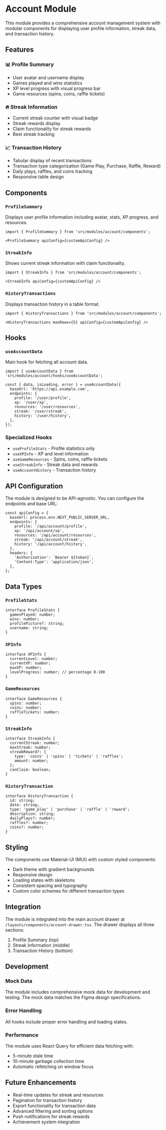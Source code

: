 # Account Module

This module provides a comprehensive account management system with modular components for displaying user profile information, streak data, and transaction history.

## Features

### 📊 Profile Summary
- User avatar and username display
- Games played and wins statistics
- XP level progress with visual progress bar
- Game resources (spins, coins, raffle tickets)

### 🔥 Streak Information
- Current streak counter with visual badge
- Streak rewards display
- Claim functionality for streak rewards
- Best streak tracking

### 📈 Transaction History
- Tabular display of recent transactions
- Transaction type categorization (Game Play, Purchase, Raffle, Reward)
- Daily plays, raffles, and coins tracking
- Responsive table design

## Components

### `ProfileSummary`
Displays user profile information including avatar, stats, XP progress, and resources.

```tsx
import { ProfileSummary } from 'src/modules/account/components';

<ProfileSummary apiConfig={customApiConfig} />
```

### `StreakInfo`
Shows current streak information with claim functionality.

```tsx
import { StreakInfo } from 'src/modules/account/components';

<StreakInfo apiConfig={customApiConfig} />
```

### `HistoryTransactions`
Displays transaction history in a table format.

```tsx
import { HistoryTransactions } from 'src/modules/account/components';

<HistoryTransactions maxRows={5} apiConfig={customApiConfig} />
```

## Hooks

### `useAccountData`
Main hook for fetching all account data.

```tsx
import { useAccountData } from 'src/modules/account/hooks/useAccountData';

const { data, isLoading, error } = useAccountData({
  baseUrl: 'https://api.example.com',
  endpoints: {
    profile: '/user/profile',
    xp: '/user/xp',
    resources: '/user/resources',
    streak: '/user/streak',
    history: '/user/history',
  },
});
```

### Specialized Hooks
- `useProfileStats` - Profile statistics only
- `useXPInfo` - XP and level information
- `useGameResources` - Spins, coins, raffle tickets
- `useStreakInfo` - Streak data and rewards
- `useAccountHistory` - Transaction history

## API Configuration

The module is designed to be API-agnostic. You can configure the endpoints and base URL:

```tsx
const apiConfig = {
  baseUrl: process.env.NEXT_PUBLIC_SERVER_URL,
  endpoints: {
    profile: '/api/account/profile',
    xp: '/api/account/xp',
    resources: '/api/account/resources',
    streak: '/api/account/streak',
    history: '/api/account/history',
  },
  headers: {
    'Authorization': `Bearer ${token}`,
    'Content-Type': 'application/json',
  },
};
```

## Data Types

### `ProfileStats`
```tsx
interface ProfileStats {
  gamesPlayed: number;
  wins: number;
  profilePicture?: string;
  username: string;
}
```

### `XPInfo`
```tsx
interface XPInfo {
  currentLevel: number;
  currentXP: number;
  maxXP: number;
  levelProgress: number; // percentage 0-100
}
```

### `GameResources`
```tsx
interface GameResources {
  spins: number;
  coins: number;
  raffleTickets: number;
}
```

### `StreakInfo`
```tsx
interface StreakInfo {
  currentStreak: number;
  maxStreak: number;
  streakReward?: {
    type: 'coins' | 'spins' | 'tickets' | 'raffles';
    amount: number;
  };
  canClaim: boolean;
}
```

### `HistoryTransaction`
```tsx
interface HistoryTransaction {
  id: string;
  date: string;
  type: 'game_play' | 'purchase' | 'raffle' | 'reward';
  description: string;
  dailyPlays?: number;
  raffles?: number;
  coins?: number;
}
```

## Styling

The components use Material-UI (MUI) with custom styled components:
- Dark theme with gradient backgrounds
- Responsive design
- Loading states with skeletons
- Consistent spacing and typography
- Custom color schemes for different transaction types

## Integration

The module is integrated into the main account drawer at `/layouts/components/account-drawer.tsx`. The drawer displays all three sections:

1. Profile Summary (top)
2. Streak Information (middle)
3. Transaction History (bottom)

## Development

### Mock Data
The module includes comprehensive mock data for development and testing. The mock data matches the Figma design specifications.

### Error Handling
All hooks include proper error handling and loading states.

### Performance
The module uses React Query for efficient data fetching with:
- 5-minute stale time
- 10-minute garbage collection time
- Automatic refetching on window focus

## Future Enhancements

- Real-time updates for streak and resources
- Pagination for transaction history
- Export functionality for transaction data
- Advanced filtering and sorting options
- Push notifications for streak rewards
- Achievement system integration
